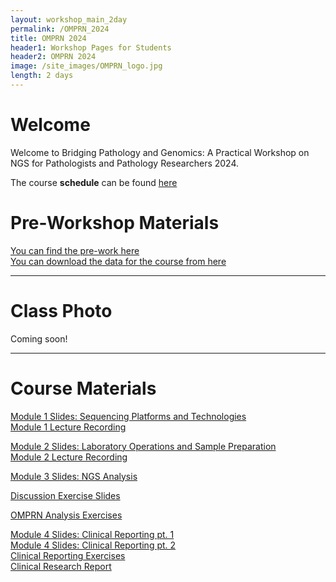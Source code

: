 ```yaml
---
layout: workshop_main_2day
permalink: /OMPRN_2024
title: OMPRN 2024
header1: Workshop Pages for Students
header2: OMPRN 2024
image: /site_images/OMPRN_logo.jpg
length: 2 days
---
```


# Welcome <a id="welcome"></a>  

Welcome to Bridging Pathology and Genomics: A Practical Workshop on NGS for Pathologists and Pathology Researchers 2024.  

The course **schedule** can be found [here](https://bioinformaticsdotca.github.io/OMPRN_2024_schedule)


# Pre-Workshop Materials <a id="preworkshop"></a>

[You can find the pre-work here](https://forms.gle/oAHxJ3B4Nh8A6XQT9)  
[You can download the data for the course from here](https://drive.google.com/drive/folders/17o8Z1PQUGrf0I8mXe82L6sjNiqdjre2I)  


***

# Class Photo

Coming soon!

***

# Course Materials

[Module 1 Slides: Sequencing Platforms and Technologies](https://drive.google.com/file/d/1r9hzIvPXYLLPJ-kx9kTrkvs_3KDU-wrq/view?usp=drive_link)  
[Module 1 Lecture Recording](https://youtu.be/poTMfEiUC8E)  

[Module 2 Slides: Laboratory Operations and Sample Preparation](https://drive.google.com/file/d/1ULHQ3i_4K1pxtZDLjHp6MNlP2ERoiAY7/view?usp=drive_link)  
[Module 2 Lecture Recording](https://youtu.be/DK4_LR2jm6Q)  

[Module 3 Slides: NGS Analysis](https://drive.google.com/file/d/11Ce2wKUm-QSeAZAATvHSzGgvroli0Sya/view?usp=drive_link)  

[Discussion Exercise Slides](https://drive.google.com/file/d/1sNadI6qV3F4qquk6TuUtE_eJdrN-P4MO/view?usp=drive_link)  

[OMPRN Analysis Exercises](https://docs.google.com/document/d/e/2PACX-1vSQffBTLi-SNqhXkJzO48__7ywx5DkgyokR9EwTJiQCQYq7kVjalxt6t7prm1uyE-_MPuihIG22UebM/pub)  

[Module 4 Slides: Clinical Reporting pt. 1](https://drive.google.com/file/d/1Dh4dXQfpH5W3_eQBnix4F1is4HzrN7UY/view?usp=drive_link)  
[Module 4 Slides: Clinical Reporting pt. 2](https://drive.google.com/file/d/11n2EjMQeQ3IepN1b9NbOy-qc8MljKR5v/view?usp=drive_link)  
[Clinical Reporting Exercises](https://docs.google.com/document/d/1JpocfdnmDgvm2aoo5UVwXEVxY3S73L9bnCdjD7_RW6k/edit?usp=drive_link)   
[Clinical Research Report](https://drive.google.com/file/d/1hQ7DWCqFRBMcFpoDIAUTOEPNbRLAL0XH/view?usp=drive_link)  

